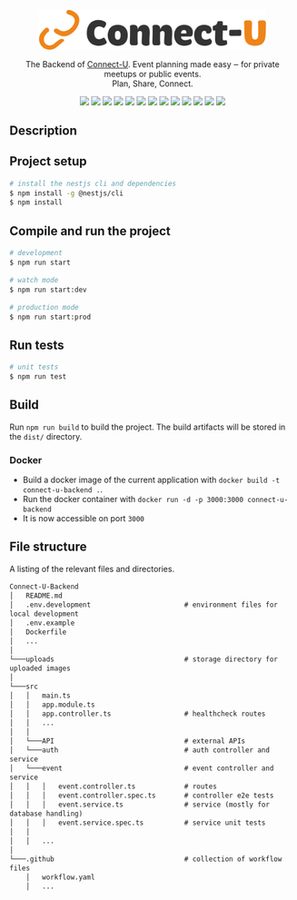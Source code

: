 <p align="center">
  <a href="https://connect-u.site/" target="blank"><img src=".github/logo_full_dark.svg" width="400" alt="Connect-U Logo" /></a>
</p>



  <p align="center">The Backend of <a href="https://connect-u.site/" target="_blank">Connect-U</a>. Event planning made easy ‒ for private meetups or public events. <br/> Plan, Share, Connect.</p>


<p align="center">
  <a href="https://nestjs.com/" target="_blank"><img src="https://img.shields.io/badge/Nest.js-%23E0234E.svg?logo=nestjs&logoColor=white"/></a>
  <a href="https://www.typescriptlang.org/" target="_blank"><img src="https://img.shields.io/badge/TypeScript-3178C6?logo=typescript&logoColor=fff"/></a>
  <a href="https://www.docker.com/" target="_blank"><img src="https://img.shields.io/badge/Docker-2496ED?logo=docker&logoColor=fff"/></a>
  <a href="https://nodejs.org/" target="_blank"><img src="https://img.shields.io/badge/Node.js-6DA55F?logo=node.js&logoColor=white"/></a>
  <a href="https://www.npmjs.com/" target="_blank"><img src="https://img.shields.io/badge/npm-CB3837?logo=npm&logoColor=fff"/></a>
  <a href="https://typeorm.io/" target="_blank"><img src="https://img.shields.io/badge/TypeORM-FE0803?logo=typeorm&logoColor=fff"/></a>
  <a href="https://jestjs.io/" target="_blank"><img src="https://img.shields.io/badge/Jest-C21325?logo=jest&logoColor=fff"/></a>
  <a href="https://eslint.org/" target="_blank"><img src="https://img.shields.io/badge/eslint-3A33D1?logo=eslint&logoColor=white"/></a>
  <a href="https://prettier.io/" target="_blank"><img src="https://img.shields.io/badge/prettier-1A2C34?logo=prettier&logoColor=F7BA3E"/></a>
  <a href="https://jwt.io/" target="_blank"><img src="https://img.shields.io/badge/JWT-000000?logo=JSON%20web%20tokens&logoColor=white"/></a>
  <a href="https://connect-u.site/" target="_blank"><img src="https://img.shields.io/website-up-down-green-red/http/argo.connect-u.site.svg"/></a>
  <a href="https://dev.connect-u.site/api/docs" target="_blank"><img src="https://img.shields.io/website-up-down-green-red/http/argo.connect-u.site.svg?label=OpenAPI%20Docs"/></a>
  <a href="https://github.com/VNxyz1/Connect-U-Backend/pkgs/container/connect-u-backend" target="_blank"><img src="https://img.shields.io/badge/Docker%20images-2496ED?logo=docker&logoColor=fff"/></a>
</p>


## Description


## Project setup

```bash
# install the nestjs cli and dependencies
$ npm install -g @nestjs/cli
$ npm install
```

## Compile and run the project

```bash
# development
$ npm run start
```
```bash
# watch mode
$ npm run start:dev
```
```bash
# production mode
$ npm run start:prod
```

## Run tests

```bash
# unit tests
$ npm run test
```

## Build
Run `npm run build` to build the project. The build artifacts will be stored in the `dist/` directory.

### Docker
- Build a docker image of the current application with `docker build -t connect-u-backend .`.
- Run the docker container with `docker run -d -p 3000:3000 connect-u-backend`
- It is now accessible on port `3000`

## File structure
A listing of the relevant files and directories.

```
Connect-U-Backend
│   README.md
│   .env.development                       # environment files for local development
│   .env.example
│   Dockerfile
│   ...
│
└───uploads                                # storage directory for uploaded images
│
└───src
│   │   main.ts
│   │   app.module.ts
│   │   app.controller.ts                  # healthcheck routes
│   │   ...
│   │
│   └───API                                # external APIs
│   └───auth                               # auth controller and service
│   └───event                              # event controller and service
│   │   │   event.controller.ts            # routes
│   │   │   event.controller.spec.ts       # controller e2e tests
│   │   │   event.service.ts               # service (mostly for database handling)
│   │   │   event.service.spec.ts          # service unit tests
│   │
│   │   ...
│
└───.github                                # collection of workflow files
    │   workflow.yaml
    │   ...
    
```
